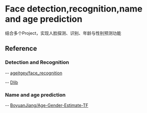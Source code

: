 # Face detection,recognition,name and age prediction
结合多个Project，实现人脸探测、识别、年龄与性别预测功能

## Reference

### Detection and Recognition
-- [ageitgey/face_recognition](https://github.com/ageitgey/face_recognition)

-- [Dlib](https://github.com/davisking/dlib)

### Name and age prediction

-- [BoyuanJiang/Age-Gender-Estimate-TF](https://github.com/BoyuanJiang/Age-Gender-Estimate-TF)